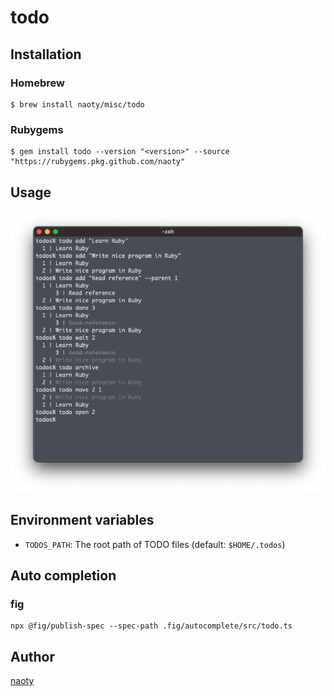# todo

## Installation

### Homebrew

```
$ brew install naoty/misc/todo
```

### Rubygems

```
$ gem install todo --version "<version>" --source "https://rubygems.pkg.github.com/naoty"
```

## Usage
![usage](./usage.png)

## Environment variables
* `TODOS_PATH`: The root path of TODO files (default: `$HOME/.todos`)

## Auto completion

### fig

```
npx @fig/publish-spec --spec-path .fig/autocomplete/src/todo.ts
```

## Author

[naoty](https://github.com/naoty)

